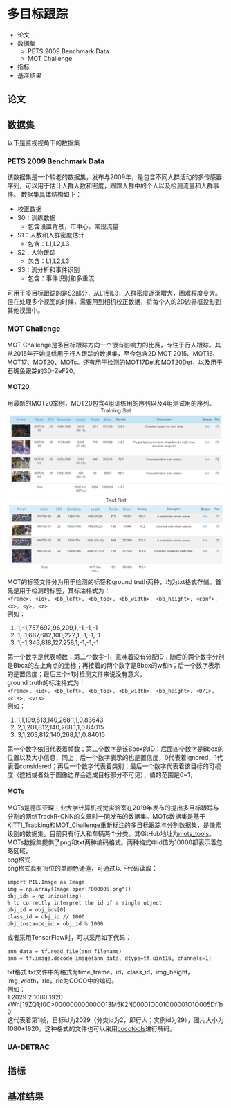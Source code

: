 # 多目标跟踪
<!-- TOC -->


- 论文
- 数据集
  - PETS 2009 Benchmark Data
  - MOT Challenge
- 指标
- 基准结果

<!-- /TOC -->
## 论文

## 数据集

以下是监视视角下的数据集
### PETS 2009 Benchmark Data

该数据集是一个较老的数据集，发布与2009年，是包含不同人群活动的多传感器序列，可以用于估计人群人数和密度，跟踪人群中的个人以及检测流量和人群事件。
数据集具体结构如下：

+ 校正数据
+ S0：训练数据
  + 包含设置背景，市中心，常规流量
+ S1：人数和人群密度估计
  + 包含：L1,L2,L3
+ S2：人物跟踪
  + 包含：L1,L2,L3
+ S3：流分析和事件识别
  + 包含：事件识别和多重流

可用于多目标跟踪的是S2部分，从L1到L3，人群密度逐渐增大，困难程度变大。但在处理多个视图的时候，需要用到相机校正数据，将每个人的2D边界框投影到其他视图中。

### MOT Challenge

MOT Challenge是多目标跟踪方向一个很有影响力的比赛，专注于行人跟踪。其从2015年开始提供用于行人跟踪的数据集，至今包含2D MOT 2015、MOT16、MOT17、MOT20、MOTs。还有用于检测的MOT17Det和MOT20Det，以及用于石斑鱼跟踪的3D-ZeF20。
#### MOT20
用最新的MOT20举例，MOT20包含4组训练用的序列以及4组测试用的序列。
![MOT20训练集](/assets/MOT20_trainset.jpg)
![MOT20训练集](/assets/MOT20_testset.jpg)
MOT的标签文件分为用于检测的标签和ground truth两种，均为txt格式存储。首先是用于检测的标签，其标注格式为：
<br>`<frame>, <id>, <bb_left>, <bb_top>, <bb_width>, <bb_height>, <conf>, <x>, <y>, <z>`
<br>例如：<br>
1. 1,-1,757,692,96,209,1,-1,-1,-1
2. 1,-1,667,682,100,222,1,-1,-1,-1
3. 1,-1,343,818,127,258,1,-1,-1,-1

第一个数字是代表帧数；第二个数字-1，意味着没有分配ID；随后的两个数字分别是Bbox的左上角点的坐标；再接着的两个数字是Bbox的w和h；后一个数字表示的是置信度；最后三个-1对检测文件来说没有意义。<br>ground truth的标注格式为：
<br>`<frame>, <id>, <bb_left>, <bb_top>, <bb_width>, <bb_height>, <0/1>, <cls>, <vis>`
<br>例如：<br>
1. 1,1,199,813,140,268,1,1,0.83643
2. 2,1,201,812,140,268,1,1,0.84015
3. 3,1,203,812,140,268,1,1,0.84015

第一个数字依旧代表着帧数；第二个数字是该Bbox的ID；后面四个数字是Bbox的位置以及大小信息，同上；后一个数字表示的也是置信度，0代表着ignored，1代表着considered；再后一个数字代表着类别；最后一个数字代表着该目标的可视度（遮挡或者处于图像边界会造成目标部分不可见），值的范围是0~1，
#### MOTs
MOTs是德国亚琛工业大学计算机视觉实验室在2019年发布的提出多目标跟踪与分割的网络TrackR-CNN的文章时一同发布的数据集。MOTs数据集是基于KITTI_Tracking和MOT_Challenge重新标注的多目标跟踪与分割数据集，是像素级别的数据集。目前只有行人和车辆两个分类。其GitHub地址为[mots_tools](https://github.com/VisualComputingInstitute/mots_tools)。
<br>MOTs数据集提供了png和txt两种编码格式。两种格式中id值为10000都表示着忽略区域。
<br>png格式
<br>png格式具有16位的单颜色通道，可通过以下代码读取：
```
import PIL.Image as Image
img = np.array(Image.open("000005.png"))
obj_ids = np.unique(img)
% to correctly interpret the id of a single object
obj_id = obj_ids[0]
class_id = obj_id // 1000
obj_instance_id = obj_id % 1000
```
或者采用TensorFlow时，可以采用如下代码：
```
ann_data = tf.read_file(ann_filename)
ann = tf.image.decode_image(ann_data, dtype=tf.uint16, channels=1)
```
txt格式
txt文件中的格式为time_frame，id，class_id，img_height，img_width，rle，rle为COCO中的编码。<br>例如：<br>1 2029 2 1080 1920 kWn[19ZQ1;I0C>000000000000O13M5K2N00001O001O00001O1O005Df\`b0
<br>这代表着第1帧，目标id为2029（分类id为2，即行人；实例id为29），图片大小为1080*1920。这种格式的文件也可以采用[cocotools](https://github.com/cocodataset/cocoapi)进行解码。

### UA-DETRAC



## 指标

## 基准结果